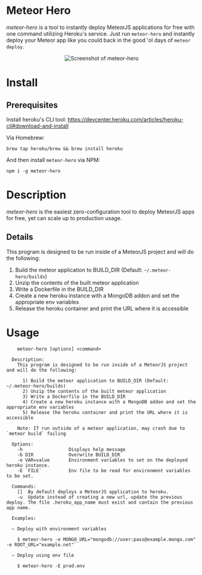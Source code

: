 # Meteor Hero
*meteor-hero* is a tool to instantly deploy MeteorJS applications for free with one command utilizing Heroku's service. Just run `meteor-hero` and instantly deploy your Meteor app like you could back in the good 'ol days of `meteor deploy`.

<p align="center">
  <img alt="Screenshot of meteor-hero" src="https://github.com/jkrup/meteor-hero/raw/master/assets/mhero.png">
</p>

# Install

## Prerequisites

Install heroku's CLI tool: https://devcenter.heroku.com/articles/heroku-cli#download-and-install

Via Homebrew:

```
brew tap heroku/brew && brew install heroku
```

And then install `meteor-hero` via NPM:


```
npm i -g meteor-hero
```

# Description

*meteor-hero* is the easiest zero-configuration tool to deploy MeteorJS apps for free, yet can scale up to production usage.

## Details
This program is designed to be run inside of a MeteorJS project and will do the following:

1. Build the meteor application to BUILD_DIR (Default: `~/.meteor-hero/builds`)
2. Unzip the contents of the built meteor application
3. Write a Dockerfile in the BUILD_DIR
4. Create a new heroku instance with a MongoDB addon and set the appropriate env variables
5. Release the heroku container and print the URL where it is accessible


# Usage
```
    meteor-hero [options] <command>

  Description:
    This program is designed to be run inside of a MeteorJS project and will do the following:

      1) Build the meteor application to BUILD_DIR (Default: ~/.meteor-hero/builds)
      2) Unzip the contents of the built meteor application
      3) Write a Dockerfile in the BUILD_DIR
      4) Create a new heroku instance with a MongoDB addon and set the appropriate env variables
      5) Release the heroku container and print the URL where it is accessible

    Note: If run outside of a meteor application, may crash due to `meteor build` failing

  Options:
    -h                 Displays help message
    -b DIR             Overwrite BUILD_DIR
    -e VAR=value       Environment variables to set on the deployed heroku instance.
    -E `FILE`          Env file to be read for environment variables to be set.

  Commands:
    []  By default deploys a MeteorJS application to heroku.
    -u  Update instead of creating a new url, update the previous deploy. The file .heroku_app_name must exist and contain the previous app name.

  Examples:

  – Deploy with environment variables

    $ meteor-hero -e MONGO_URL="mongodb://user:pass@example.mongo.com" -e ROOT_URL="example.net"`

  – Deploy using env file

    $ meteor-hero -E prod.env
```
